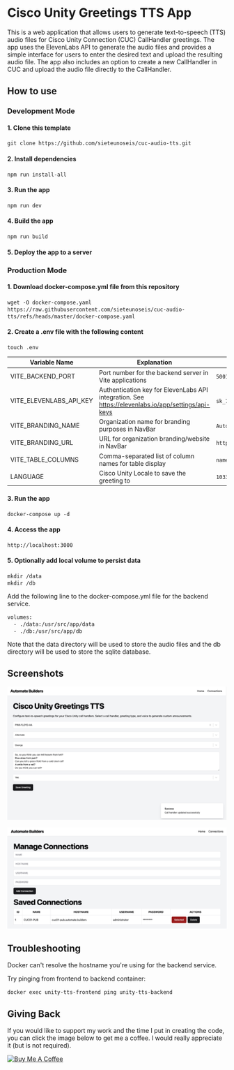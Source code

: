 # Cisco Unity Greetings TTS App

This is a web application that allows users to generate text-to-speech (TTS) audio files for Cisco Unity Connection (CUC) CallHandler greetings. The app uses the ElevenLabs API to generate the audio files and provides a simple interface for users to enter the desired text and upload the resulting audio file. The app also includes an option to create a new CallHandler in CUC and upload the audio file directly to the CallHandler.

## How to use

### Development Mode

#### 1. Clone this template
```
git clone https://github.com/sieteunoseis/cuc-audio-tts.git
```
#### 2. Install dependencies
```
npm run install-all
```

#### 3. Run the app
```
npm run dev
```

#### 4. Build the app

```
npm run build
```

#### 5. Deploy the app to a server

### Production Mode

#### 1. Download docker-compose.yml file from this repository
```
wget -O docker-compose.yaml https://raw.githubusercontent.com/sieteunoseis/cuc-audio-tts/refs/heads/master/docker-compose.yaml
```
#### 2. Create a .env file with the following content
```
touch .env
```

| Variable Name | Explanation | Example/Default | Required |
|--------------|-------------|----------------|----------------|
| VITE_BACKEND_PORT | Port number for the backend server in Vite applications | `5001` | `no` |                
| VITE_ELEVENLABS_API_KEY | Authentication key for ElevenLabs API integration. See https://elevenlabs.io/app/settings/api-keys | `sk_73e46...62c1` | `yes` | 
| VITE_BRANDING_NAME | Organization name for branding purposes in NavBar | `Automate Builders` | `no` | 
| VITE_BRANDING_URL | URL for organization branding/website in NavBar | `http://automate.builders` | `no` | 
| VITE_TABLE_COLUMNS | Comma-separated list of column names for table display | `name,hostname,username,password` | `no` | 
| LANGUAGE | Cisco Unity Locale to save the greeting to | `1033` | `no` | 

#### 3. Run the app
```
docker-compose up -d
```
#### 4. Access the app
```
http://localhost:3000
```

#### 5. Optionally add local volume to persist data
```
mkdir /data
mkdir /db
```
Add the following line to the docker-compose.yml file for the backend service.
``` 
volumes:
  - ./data:/usr/src/app/data
  - ./db:/usr/src/app/db
```
Note that the data directory will be used to store the audio files and the db directory will be used to store the sqlite database.

## Screenshots

![Home](https://raw.githubusercontent.com/sieteunoseis/cuc-audio-tts/6660ec08598e901979a7355f3ade51cea61b3a2b/screenshots/home.png)

![Connections](https://raw.githubusercontent.com/sieteunoseis/cuc-audio-tts/6660ec08598e901979a7355f3ade51cea61b3a2b/screenshots/connections.png)

## Troubleshooting

Docker can't resolve the hostname you're using for the backend service.

Try pinging from frontend to backend container:

```
docker exec unity-tts-frontend ping unity-tts-backend
```

## Giving Back

If you would like to support my work and the time I put in creating the code, you can click the image below to get me a coffee. I would really appreciate it (but is not required).

<a href="https://www.buymeacoffee.com/automatebldrs" target="_blank"><img src="https://cdn.buymeacoffee.com/buttons/default-orange.png" alt="Buy Me A Coffee" height="41" width="174"></a>

